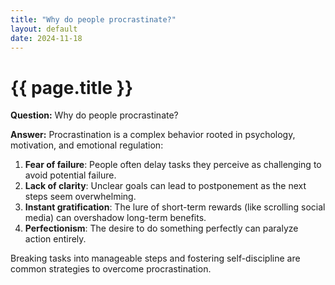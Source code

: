 ```yaml
---
title: "Why do people procrastinate?"
layout: default
date: 2024-11-18
---
```


# {{ page.title }}

**Question:** Why do people procrastinate?

**Answer:** Procrastination is a complex behavior rooted in psychology, motivation, and emotional regulation:

1. **Fear of failure**: People often delay tasks they perceive as challenging to avoid potential failure.
2. **Lack of clarity**: Unclear goals can lead to postponement as the next steps seem overwhelming.
3. **Instant gratification**: The lure of short-term rewards (like scrolling social media) can overshadow long-term benefits.
4. **Perfectionism**: The desire to do something perfectly can paralyze action entirely.

Breaking tasks into manageable steps and fostering self-discipline are common strategies to overcome procrastination.
